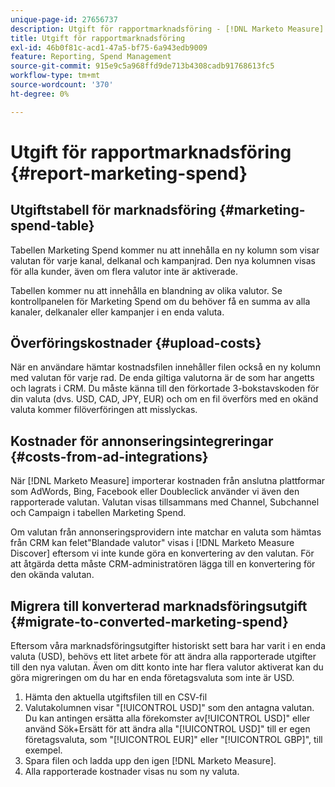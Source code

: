 ```yaml
---
unique-page-id: 27656737
description: Utgift för rapportmarknadsföring - [!DNL Marketo Measure]
title: Utgift för rapportmarknadsföring
exl-id: 46b0f81c-acd1-47a5-bf75-6a943edb9009
feature: Reporting, Spend Management
source-git-commit: 915e9c5a968ffd9de713b4308cadb91768613fc5
workflow-type: tm+mt
source-wordcount: '370'
ht-degree: 0%

---
```


# Utgift för rapportmarknadsföring {#report-marketing-spend}

## Utgiftstabell för marknadsföring {#marketing-spend-table}

Tabellen Marketing Spend kommer nu att innehålla en ny kolumn som visar valutan för varje kanal, delkanal och kampanjrad. Den nya kolumnen visas för alla kunder, även om flera valutor inte är aktiverade.

Tabellen kommer nu att innehålla en blandning av olika valutor. Se kontrollpanelen för Marketing Spend om du behöver få en summa av alla kanaler, delkanaler eller kampanjer i en enda valuta.

## Överföringskostnader {#upload-costs}

När en användare hämtar kostnadsfilen innehåller filen också en ny kolumn med valutan för varje rad. De enda giltiga valutorna är de som har angetts och lagrats i CRM. Du måste känna till den förkortade 3-bokstavskoden för din valuta (dvs. USD, CAD, JPY, EUR) och om en fil överförs med en okänd valuta kommer filöverföringen att misslyckas.

## Kostnader för annonseringsintegreringar {#costs-from-ad-integrations}

När [!DNL Marketo Measure] importerar kostnaden från anslutna plattformar som AdWords, Bing, Facebook eller Doubleclick använder vi även den rapporterade valutan. Valutan visas tillsammans med Channel, Subchannel och Campaign i tabellen Marketing Spend.

Om valutan från annonseringsprovidern inte matchar en valuta som hämtas från CRM kan felet&quot;Blandade valutor&quot; visas i [!DNL Marketo Measure Discover] eftersom vi inte kunde göra en konvertering av den valutan. För att åtgärda detta måste CRM-administratören lägga till en konvertering för den okända valutan.

## Migrera till konverterad marknadsföringsutgift {#migrate-to-converted-marketing-spend}

Eftersom våra marknadsföringsutgifter historiskt sett bara har varit i en enda valuta (USD), behövs ett litet arbete för att ändra alla rapporterade utgifter till den nya valutan. Även om ditt konto inte har flera valutor aktiverat kan du göra migreringen om du har en enda företagsvaluta som inte är USD.

1. Hämta den aktuella utgiftsfilen till en CSV-fil
1. Valutakolumnen visar &quot;[!UICONTROL USD]&quot; som den antagna valutan. Du kan antingen ersätta alla förekomster av[!UICONTROL USD]&quot; eller använd Sök+Ersätt för att ändra alla &quot;[!UICONTROL USD]&quot; till er egen företagsvaluta, som &quot;[!UICONTROL EUR]&quot; eller &quot;[!UICONTROL GBP]&quot;, till exempel.
1. Spara filen och ladda upp den igen [!DNL Marketo Measure].
1. Alla rapporterade kostnader visas nu som ny valuta.
